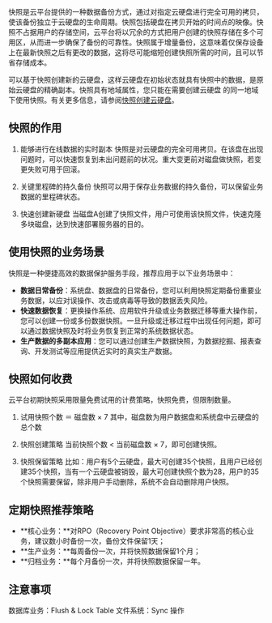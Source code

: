 快照是云平台提供的一种数据备份方式，通过对指定云硬盘进行完全可用的拷贝，使该备份独立于云硬盘的生命周期。快照包括硬盘在拷贝开始的时间点的映像。快照不占据用户的存储空间，云平台将以冗余的方式把用户创建的快照存储在多个可用区，从而进一步确保了备份的可靠性。快照属于增量备份，这意味着仅保存设备上在最新快照之后有更改的数据，这将尽可能缩短创建快照所需的时间，且可以节省存储成本。

可以基于快照创建新的云硬盘，这样云硬盘在初始状态就具有快照中的数据，是原始云硬盘的精确副本。快照具有地域属性，您只能在需要创建云硬盘 的同一地域下使用快照。有关更多信息，请参阅[快照创建云硬盘](/doc/product/362/5757)。

## 快照的作用

1) 能够进行在线数据的实时副本
快照是对云硬盘的完全可用拷贝。在该盘在出现问题时，可以快速恢复到未出问题前的状况。重大变更前对磁盘做快照，若变更失败可用于回滚。

2) 关键里程碑的持久备份
快照可以用于保存业务数据的持久备份，可以保留业务数据的里程碑状态。

3) 快速创建新硬盘
当磁盘A创建了快照文件，用户可使用该快照文件，快速克隆多块磁盘，达到快速部署服务器的目的。

## 使用快照的业务场景

快照是一种便捷高效的数据保护服务手段，推荐应用于以下业务场景中：

- **数据日常备份**：系统盘、数据盘的日常备份，您可以利用快照定期备份重要业务数据，以应对误操作、攻击或病毒等导致的数据丢失风险。
- **快速数据恢复**：更换操作系统、应用软件升级或业务数据迁移等重大操作前，您可以创建一份或多份数据快照。一旦升级或迁移过程中出现任何问题，即可以通过数据快照及时将业务恢复到正常的系统数据状态。
- **生产数据的多副本应用**：您可以通过创建生产数据快照，为数据挖掘、报表查询、开发测试等应用提供近实时的真实生产数据。

## 快照如何收费

云平台初期快照采用限量免费试用的计费策略，快照免费，但限制数量。

1) 试用快照个数 ＝ 磁盘数 × 7
其中，磁盘数为用户数据盘和系统盘中云硬盘的总个数

2) 快照创建策略
当前快照个数 < 当前磁盘数 × 7，即可创建快照。

3) 快照保留策略
比如：用户有5个云硬盘，最大可创建35个快照，且用户已经创建35个快照，当有一个云硬盘被销毁，最大可创建快照个数为28，用户的35个快照需要保留，除非用户手动删除，系统不会自动删除用户快照。


## 定期快照推荐策略

- **核心业务：**对RPO（Recovery Point Objective）要求非常高的核心业务，建议数小时备份一次，备份文件保留1天；
- **生产业务：**每周备份一次，并将快照数据保留1个月；
- **归档业务：**每个月备份一次，并将快照数据保留一年。

## 注意事项

数据库业务：Flush & Lock Table
文件系统：Sync 操作
